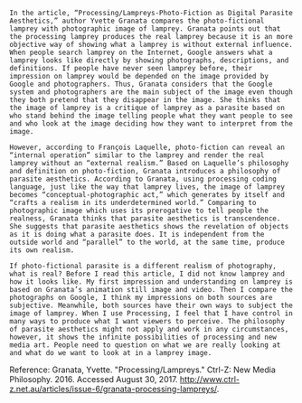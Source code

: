 


	In the article, “Processing/Lampreys-Photo-Fiction as Digital Parasite Aesthetics,” author Yvette Granata compares the photo-fictional lamprey with photographic image of lamprey. Granata points out that the processing lamprey produces the real lamprey because it is an more objective way of showing what a lamprey is without external influence. When people search lamprey on the Internet, Google answers what a lamprey looks like directly by showing photographs, descriptions, and definitions. If people have never seen lamprey before, their impression on lamprey would be depended on the image provided by Google and photographers. Thus, Granata considers that the Google system and photographers are the main subject of the image even though they both pretend that they disappear in the image. She thinks that the image of lamprey is a critique of lamprey as a parasite based on who stand behind the image telling people what they want people to see and who look at the image deciding how they want to interpret from the image. 

	However, according to François Laquelle, photo-fiction can reveal an “internal operation” similar to the lamprey and render the real lamprey without an “external realism.” Based on Laquelle’s philosophy and definition on photo-fiction, Granata introduces a philosophy of parasite aesthetics. According to Granata, using processing coding language, just like the way that lamprey lives, the image of lamprey becomes “conceptual-photographic act,” which generates by itself and “crafts a realism in its underdetermined world.” Comparing to photographic image which uses its prerogative to tell people the realness, Granata thinks that parasite aesthetics is transcendence. She suggests that parasite aesthetics shows the revelation of objects as it is doing what a parasite does. It is independent from the outside world and “parallel” to the world, at the same time, produce its own realism. 

	If photo-fictional parasite is a different realism of photography, what is real? Before I read this article, I did not know lamprey and how it looks like. My first impression and understanding on lamprey is based on Granata’s animation still image and video. Then I compare the photographs on Google, I think my impressions on both sources are subjective. Meanwhile, both sources have their own ways to subject the image of lamprey. When I use Processing, I feel that I have control in many ways to produce what I want viewers to perceive. The philosophy of parasite aesthetics might not apply and work in any circumstances, however, it shows the infinite possibilities of processing and new media art. People need to question on what we are really looking at and what do we want to look at in a lamprey image. 

Reference: 
Granata, Yvette. "Processing/Lampreys." Ctrl-Z: New Media Philosophy. 2016. Accessed August 30, 2017. http://www.ctrl-z.net.au/articles/issue-6/granata-processing-lampreys/.














